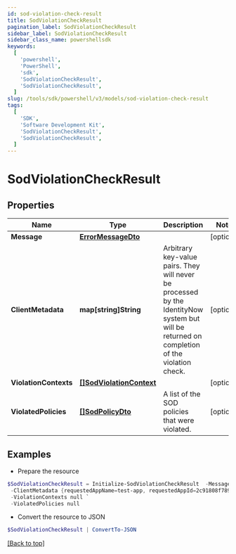 ```yaml
---
id: sod-violation-check-result
title: SodViolationCheckResult
pagination_label: SodViolationCheckResult
sidebar_label: SodViolationCheckResult
sidebar_class_name: powershellsdk
keywords:
  [
    'powershell',
    'PowerShell',
    'sdk',
    'SodViolationCheckResult',
    'SodViolationCheckResult',
  ]
slug: /tools/sdk/powershell/v3/models/sod-violation-check-result
tags:
  [
    'SDK',
    'Software Development Kit',
    'SodViolationCheckResult',
    'SodViolationCheckResult',
  ]
---
```


# SodViolationCheckResult

## Properties

| Name | Type | Description | Notes |
| --- | --- | --- | --- |
| **Message** | [**ErrorMessageDto**](error-message-dto) |  | [optional] |
| **ClientMetadata** | **map[string]String** | Arbitrary key-value pairs. They will never be processed by the IdentityNow system but will be returned on completion of the violation check. | [optional] |
| **ViolationContexts** | [**[]SodViolationContext**](sod-violation-context) |  | [optional] |
| **ViolatedPolicies** | [**[]SodPolicyDto**](sod-policy-dto) | A list of the SOD policies that were violated. | [optional] |

## Examples

- Prepare the resource

```powershell
$SodViolationCheckResult = Initialize-SodViolationCheckResult  -Message null `
 -ClientMetadata {requestedAppName=test-app, requestedAppId=2c91808f7892918f0178b78da4a305a1} `
 -ViolationContexts null `
 -ViolatedPolicies null
```

- Convert the resource to JSON

```powershell
$SodViolationCheckResult | ConvertTo-JSON
```

[[Back to top]](#)
